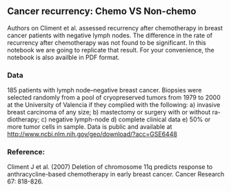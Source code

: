 ## Cancer recurrency: Chemo VS Non-chemo
Authors on Climent et al. assessed recurrency after chemotherapy in breast cancer patients with negative lymph nodes. The difference in the rate of recurrency after chemotherapy was not found to be significant. In this notebook we are going to replicate that result. For your convenience, the notebook is also availble in PDF format.
### Data
185 patients with lymph node–negative breast cancer. Biopsies were selected randomly from a pool of cryopreserved tumors from 1979 to 2000 at the University of Valencia if they complied with the following: a) invasive breast carcinoma of any size; b) mastectomy or surgery with or without ra- diotherapy; c) negative lymph-node d) complete clinical data e) 50% or more tumor cells in sample. Data is public and available at http://www.ncbi.nlm.nih.gov/geo/download/?acc=GSE6448
### Reference:
Climent J et al. (2007) Deletion of chromosome 11q predicts response to anthracycline-based chemotherapy in early breast cancer. Cancer Research 67: 818-826.
